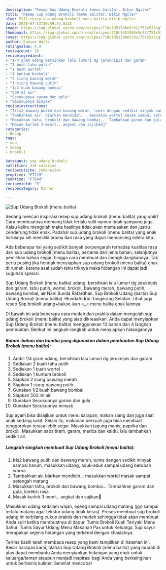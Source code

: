 ```yaml
---
description: "Resep Sup Udang Brokoli (menu balita), Bikin Ngiler"
title: "Resep Sup Udang Brokoli (menu balita), Bikin Ngiler"
slug: 5111-resep-sup-udang-brokoli-menu-balita-bikin-ngiler
date: 2020-07-13T20:59:54.512Z
image: https://img-global.cpcdn.com/recipes/718c1d51598e5c92/751x532cq70/sup-udang-brokoli-menu-balita-foto-resep-utama.jpg
thumbnail: https://img-global.cpcdn.com/recipes/718c1d51598e5c92/751x532cq70/sup-udang-brokoli-menu-balita-foto-resep-utama.jpg
cover: https://img-global.cpcdn.com/recipes/718c1d51598e5c92/751x532cq70/sup-udang-brokoli-menu-balita-foto-resep-utama.jpg
author: Eunice Watts
ratingvalue: 4.9
reviewcount: 10
recipeingredient:
- "1/4 gram udang bersihkan lalu lumuri dg jeruknipis dan garam"
- "2 buah tahu putih"
- "1 buah wortel"
- "1 kuntum brokoli"
- "2 siung bawang merah"
- "1 siung bawang putih"
- "1/2 buah bawang bombai"
- "500 ml air"
- "Secukupnya garam dan gula"
- "Secukupnya minyak"
recipeinstructions:
- "Iris2 bawang putih dan bawang merah, tumis dengan sedikit minyak sampai harum, masukkan udang, aduk-aduk sampai udang berubah warna"
- "Tambahkan air, biarkan mendidih... masukkan wortel masak sampai setengah matang"
- "Masukkan tahu, brokoli dan bawang bombai... Tambahkan garam dan gula, koreksi rasa"
- "Masak kurleb 3 menit.. angkat dan sajikan🍴"
categories:
- Resep
tags:
- sup
- udang
- brokoli

katakunci: sup udang brokoli 
nutrition: 214 calories
recipecuisine: Indonesian
preptime: "PT12M"
cooktime: "PT54M"
recipeyield: "3"
recipecategory: Dinner

---
```



![Sup Udang Brokoli (menu balita)](https://img-global.cpcdn.com/recipes/718c1d51598e5c92/751x532cq70/sup-udang-brokoli-menu-balita-foto-resep-utama.jpg)

Sedang mencari inspirasi resep sup udang brokoli (menu balita) yang unik? Cara membuatnya memang tidak terlalu sulit namun tidak gampang juga. Kalau keliru mengolah maka hasilnya tidak akan memuaskan dan justru cenderung tidak enak. Padahal sup udang brokoli (menu balita) yang enak harusnya sih memiliki aroma dan rasa yang dapat memancing selera kita.

Ada beberapa hal yang sedikit banyak berpengaruh terhadap kualitas rasa dari sup udang brokoli (menu balita), pertama dari jenis bahan, selanjutnya pemilihan bahan segar, hingga cara membuat dan menghidangkannya. Tak perlu pusing jika hendak menyiapkan sup udang brokoli (menu balita) enak di rumah, karena asal sudah tahu triknya maka hidangan ini dapat jadi suguhan spesial.

Sup Udang Brokoli (menu balita) udang, bersihkan lalu lumuri dg jeruknipis dan garam, tahu putih, wortel, brokoli, bawang merah, bawang putih, bawang bombai, air Nani Bunda Rafardhan. Sup Brokoli Udang (balita) Sup Udang Brokoli (menu balita) -BundaAldrin-Tangerang Selatan. Lihat juga resep Sop brokoli udang+bakso ikan ๏_๏ menu balita enak lainnya.


Di bawah ini ada beberapa cara mudah dan praktis dalam mengolah sup udang brokoli (menu balita) yang siap dikreasikan. Anda dapat menyiapkan Sup Udang Brokoli (menu balita) menggunakan 10 bahan dan 4 langkah pembuatan. Berikut ini langkah-langkah untuk menyiapkan hidangannya.

<!--inarticleads1-->

##### Bahan-bahan dan bumbu yang digunakan dalam pembuatan Sup Udang Brokoli (menu balita):

1. Ambil 1/4 gram udang, bersihkan lalu lumuri dg jeruknipis dan garam
1. Sediakan 2 buah tahu putih
1. Sediakan 1 buah wortel
1. Sediakan 1 kuntum brokoli
1. Siapkan 2 siung bawang merah
1. Siapkan 1 siung bawang putih
1. Gunakan 1/2 buah bawang bombai
1. Siapkan 500 ml air
1. Gunakan Secukupnya garam dan gula
1. Gunakan Secukupnya minyak


Sup ayam bisa disajikan untuk menu sarapan, makan siang dan juga saat anak sedang sakit. Selain itu, makanan berkuah juga bisa membuat tenggorokan terasa lebih segar. Masukkan jagung manis, paprika dan brokoli. Masukkan saos tiram, garam, merica dan kaldu, lalu tambahkan sedikit air. 

<!--inarticleads2-->

##### Langkah-langkah membuat Sup Udang Brokoli (menu balita):

1. Iris2 bawang putih dan bawang merah, tumis dengan sedikit minyak sampai harum, masukkan udang, aduk-aduk sampai udang berubah warna
1. Tambahkan air, biarkan mendidih... masukkan wortel masak sampai setengah matang
1. Masukkan tahu, brokoli dan bawang bombai... Tambahkan garam dan gula, koreksi rasa
1. Masak kurleb 3 menit.. angkat dan sajikan🍴


Masukkan udang kedalam wajan, oseng sampai udang matang (jgn sampai terlalu matang agar tekstur udang tidak keras). Proses membuat sup brokoli udang ini terbilang cukup praktis dan mudah sehingga tidak akan membuat Anda sulit ketika membuatnya di dapur. Tumis Brokoli Kuah Teriyaki Menu Sahur. Tumis Sayur Udang Menu Makanan Pas untuk Keluarga. Sup sayur merupakan sejenis hidangan yang terkenal dengan khasiatnya. 

Terima kasih telah membaca resep yang kami tampilkan di halaman ini. Besar harapan kami, olahan Sup Udang Brokoli (menu balita) yang mudah di atas dapat membantu Anda menyiapkan hidangan yang enak untuk keluarga/teman ataupun menjadi inspirasi bagi Anda yang berkeinginan untuk berbisnis kuliner. Selamat mencoba!
